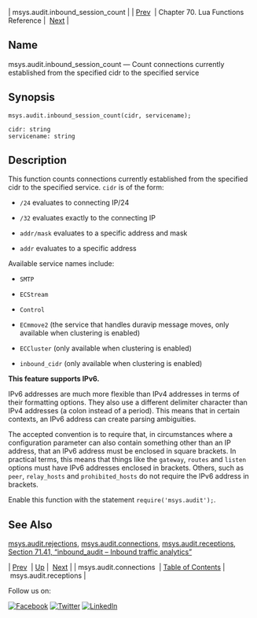 | msys.audit.inbound_session_count |
| [Prev](lua.ref.msys.audit.connections.php)  | Chapter 70. Lua Functions Reference |  [Next](lua.ref.msys.audit.receptions.php) |

<a name="lua.ref.msys.audit.inbound_session_count"></a>
## Name

msys.audit.inbound_session_count — Count connections currently established from the specified cidr to the specified service

<a name="idp17259584"></a>
## Synopsis

`msys.audit.inbound_session_count(cidr, servicename);`

```
cidr: string
servicename: string
```
<a name="idp17262608"></a>
## Description

This function counts connections currently established from the specified cidr to the specified service. `cidr` is of the form:

*   `/24` evaluates to connecting IP/24

*   `/32` evaluates exactly to the connecting IP

*   `addr/mask` evaluates to a specific address and mask

*   `addr` evaluates to a specific address

Available service names include:

*   `SMTP`

*   `ECStream`

*   `Control`

*   `ECmmove2` (the service that handles duravip message moves, only available when clustering is enabled)

*   `ECCluster` (only available when clustering is enabled)

*   `inbound_cidr` (only available when clustering is enabled)

**This feature supports IPv6.**

IPv6 addresses are much more flexible than IPv4 addresses in terms of their formatting options. They also use a different delimiter character than IPv4 addresses (a colon instead of a period). This means that in certain contexts, an IPv6 address can create parsing ambiguities.

The accepted convention is to require that, in circumstances where a configuration parameter can also contain something other than an IP address, that an IPv6 address must be enclosed in square brackets. In practical terms, this means that things like the `gateway`, `routes` and `listen` options must have IPv6 addresses enclosed in brackets. Others, such as `peer`, `relay_hosts` and `prohibited_hosts` do not require the IPv6 address in brackets.

Enable this function with the statement `require('msys.audit');`.

<a name="idp17286272"></a>
## See Also

[msys.audit.rejections](lua.ref.msys.audit.rejections.php "msys.audit.rejections"), [msys.audit.connections](lua.ref.msys.audit.connections.php "msys.audit.connections"), [msys.audit.receptions](lua.ref.msys.audit.receptions.php "msys.audit.receptions"), [Section 71.41, “inbound_audit – Inbound traffic analytics”](modules.inbound_audit.php "71.41. inbound_audit – Inbound traffic analytics")

| [Prev](lua.ref.msys.audit.connections.php)  | [Up](lua.function.details.php) |  [Next](lua.ref.msys.audit.receptions.php) |
| msys.audit.connections  | [Table of Contents](index.php) |  msys.audit.receptions |

Follow us on:

[![Facebook](https://support.messagesystems.com/images/icon-facebook.png)](http://www.facebook.com/messagesystems) [![Twitter](https://support.messagesystems.com/images/icon-twitter.png)](http://twitter.com/#!/MessageSystems) [![LinkedIn](https://support.messagesystems.com/images/icon-linkedin.png)](http://www.linkedin.com/company/message-systems)